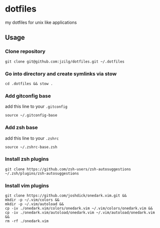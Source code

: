 # dotfiles

my dotfiles for unix like applications

## Usage

### Clone repository

```shell
git clone git@github.com:jzilg/dotfiles.git ~/.dotfiles
```

### Go into directory and create symlinks via stow

```shell
cd .dotfiles && stow .
```

### Add gitconfig base

add this line to your `.gitconfig`

```shell
source ~/.gitconfig-base
```

### Add zsh base

add this line to your `.zshrc`

```shell
source ~/.zshrc-base.zsh
```

### Install zsh plugins

```shell
git clone https://github.com/zsh-users/zsh-autosuggestions ~/.zsh/plugins/zsh-autosuggestions
```

### Install vim plugins

```shell
git clone https://github.com/joshdick/onedark.vim.git &&
mkdir -p ~/.vim/colors &&
mkdir -p ~/.vim/autoload &&
cp -iv ./onedark.vim/colors/onedark.vim ~/.vim/colors/onedark.vim &&
cp -iv ./onedark.vim/autoload/onedark.vim ~/.vim/autoload/onedark.vim &&
rm -rf ./onedark.vim
```
